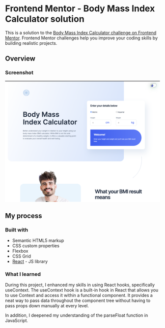 # Frontend Mentor - Body Mass Index Calculator solution

This is a solution to the [Body Mass Index Calculator challenge on Frontend Mentor](https://www.frontendmentor.io/challenges/body-mass-index-calculator-brrBkfSz1T). Frontend Mentor challenges help you improve your coding skills by building realistic projects. 

## Overview

### Screenshot

![](./src/assets/screenshot.png)



## My process

### Built with

- Semantic HTML5 markup
- CSS custom properties
- Flexbox
- CSS Grid
- [React](https://reactjs.org/) - JS library


### What I learned

During this project, I enhanced my skills in using React hooks, specifically useContext. The useContext hook is a built-in hook in React that allows you to use Context and access it within a functional component. It provides a neat way to pass data throughout the component tree without having to pass props down manually at every level.

In addition, I deepened my understanding of the parseFloat function in JavaScript.

